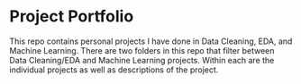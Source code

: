 # Project Portfolio
This repo contains personal projects I have done in Data Cleaning, EDA, and Machine Learning. There are two folders in this repo that filter between Data Cleaning/EDA and Machine Learning projects. Within each are the individual projects as well as descriptions of the project.
